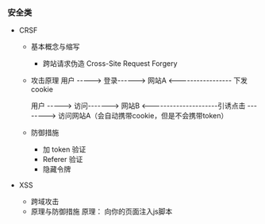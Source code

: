 ### 安全类
* CRSF
    * 基本概念与缩写
        * 跨站请求伪造 Cross-Site Request Forgery
    * 攻击原理
        用户 -----> 登录------> 网站A
        <----------------- 下发cookie

        用户 -----> 访问-------> 网站B
         <---------------------引诱点击
         --------> 访问网站A（会自动携带cookie，但是不会携带token）

    * 防御措施
        * 加 token 验证
        * Referer 验证 
        * 隐藏令牌   


* XSS
    * 跨域攻击
    * 原理与防御措施
        原理： 向你的页面注入js脚本